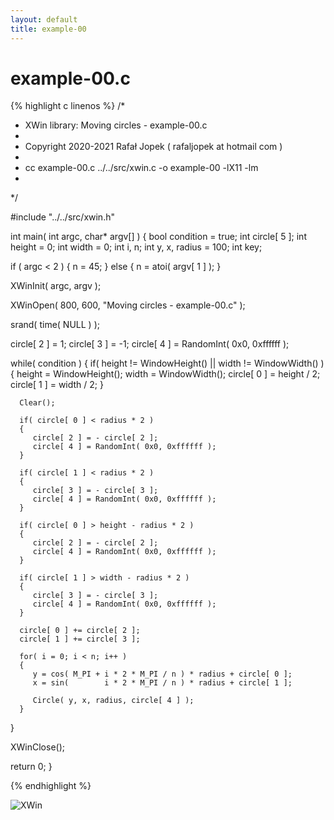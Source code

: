 ```yaml
---
layout: default
title: example-00
---
```


# example-00.c

{% highlight c linenos %}
/*
 * XWin library: Moving circles - example-00.c
 *
 * Copyright 2020-2021 Rafał Jopek ( rafaljopek at hotmail com )
 *
 * cc example-00.c ../../src/xwin.c -o example-00 -lX11 -lm
 *
 */

#include "../../src/xwin.h"

int main( int argc, char* argv[] )
{
   bool condition = true;
   int circle[ 5 ];
   int height = 0;
   int width = 0;
   int i, n;
   int y, x, radius = 100;
   int key;

   if ( argc < 2 )
   {
      n = 45;
   }
   else
   {
      n = atoi( argv[ 1 ] );
   }

   XWinInit( argc, argv );

   XWinOpen( 800, 600, "Moving circles - example-00.c" );

   srand( time( NULL ) );

   circle[ 2 ] =  1;
   circle[ 3 ] = -1;
   circle[ 4 ] = RandomInt( 0x0, 0xffffff );

   while( condition )
   {
      if( height != WindowHeight() || width != WindowWidth() )
      {
         height = WindowHeight();
         width = WindowWidth();
         circle[ 0 ] = height / 2;
         circle[ 1 ] = width / 2;
      }

      Clear();

      if( circle[ 0 ] < radius * 2 )
      {
         circle[ 2 ] = - circle[ 2 ];
         circle[ 4 ] = RandomInt( 0x0, 0xffffff );
      }

      if( circle[ 1 ] < radius * 2 )
      {
         circle[ 3 ] = - circle[ 3 ];
         circle[ 4 ] = RandomInt( 0x0, 0xffffff );
      }

      if( circle[ 0 ] > height - radius * 2 )
      {
         circle[ 2 ] = - circle[ 2 ];
         circle[ 4 ] = RandomInt( 0x0, 0xffffff );
      }

      if( circle[ 1 ] > width - radius * 2 )
      {
         circle[ 3 ] = - circle[ 3 ];
         circle[ 4 ] = RandomInt( 0x0, 0xffffff );
      }

      circle[ 0 ] += circle[ 2 ];
      circle[ 1 ] += circle[ 3 ];

      for( i = 0; i < n; i++ )
      {
         y = cos( M_PI + i * 2 * M_PI / n ) * radius + circle[ 0 ];
         x = sin(        i * 2 * M_PI / n ) * radius + circle[ 1 ];

         Circle( y, x, radius, circle[ 4 ] );
      }
   }

   XWinClose();

   return 0;
}

{% endhighlight %}

![XWin](../../assets/img/moving_circles/example-00.png)